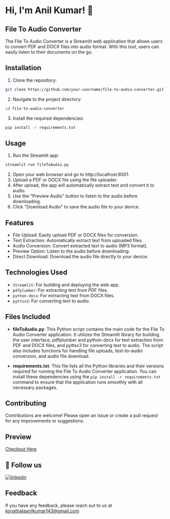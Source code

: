 # Hi, I'm Anil Kumar! 👋

## File To Audio Converter
The File To Audio Converter is a Streamlit web application that allows users to convert PDF and DOCX files into audio format. With this tool, users can easily listen to their documents on the go.

## Installation
1. Clone the repository:
```bash
git clone https://github.com/your-username/file-to-audio-converter.git`
```
2. Navigate to the project directory:
```bash
cd file-to-audio-converter
```
3. Install the required dependencies:
```bash
pip install -r requirements.txt
```

## Usage
1. Run the Streamlit app:
```bash
streamlit run fileToAudio.py
```
2. Open your web browser and go to http://localhost:8501.
3. Upload a PDF or DOCX file using the file uploader.
4. After upload, the app will automatically extract text and convert it to audio.
5. Use the "Preview Audio" button to listen to the audio before downloading.
6. Click "Download Audio" to save the audio file to your device.

## Features
- File Upload: Easily upload PDF or DOCX files for conversion.
- Text Extraction: Automatically extract text from uploaded files.
- Audio Conversion: Convert extracted text to audio (MP3 format).
- Preview Option: Listen to the audio before downloading.
- Direct Download: Download the audio file directly to your device.

## Technologies Used
- `Streamlit`: For building and deploying the web app.
- `pdfplumber`: For extracting text from PDF files.
- `python-docx`: For extracting text from DOCX files.
- `pyttsx3`: For converting text to audio.

## Files Included

- **fileToAudio.py**: This Python script contains the main code for the File To Audio Converter application. It utilizes the Streamlit library for building the user interface, pdfplumber and python-docx for text extraction from PDF and DOCX files, and pyttsx3 for converting text to audio. The script also includes functions for handling file uploads, text-to-audio conversion, and audio file download.

- **requirements.txt**: This file lists all the Python libraries and their versions required for running the File To Audio Converter application. You can install these dependencies using the `pip install -r requirements.txt` command to ensure that the application runs smoothly with all necessary packages.

## Contributing
Contributions are welcome! Please open an issue or create a pull request for any improvements or suggestions.

## Preview
[Checkout Here]()

## 🔗 Follow us
[![linkedin](https://img.shields.io/badge/linkedin-0A66C2?style=for-the-badge&logo=linkedin&logoColor=white)](https://www.linkedin.com/in/anilkumarkonathala/)

## Feedback
If you have any feedback, please reach out to us at konathalaanilkumar143@gmail.com